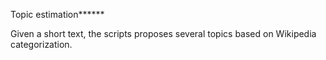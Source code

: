 Topic estimation******

Given a short text, the scripts proposes several topics based on Wikipedia categorization.